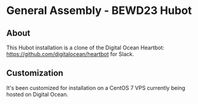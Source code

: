 # General Assembly - BEWD23 Hubot

## About
This Hubot installation is a clone of the Digital Ocean Heartbot: https://github.com/digitalocean/heartbot for Slack. 

## Customization
It's been customized for installation on a CentOS 7 VPS currently being hosted on Digital Ocean. 




